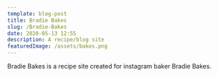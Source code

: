 ```yaml
---
template: blog-post
title: Bradie Bakes
slug: /Bradie-Bakes
date: 2020-05-13 12:55
description: A recipe/blog site
featuredImage: /assets/bakes.png
---
```


Bradie Bakes
is a recipe site created for instagram baker Bradie Bakes.

